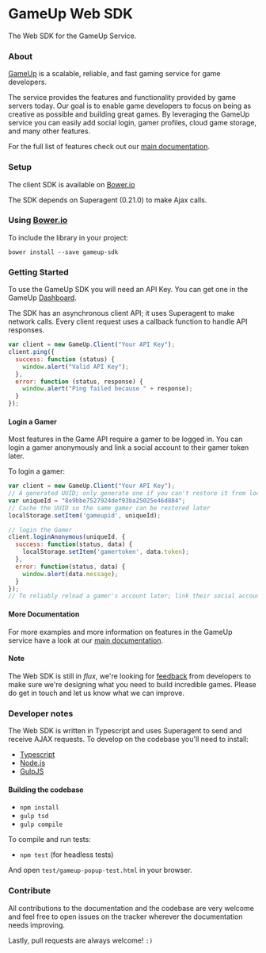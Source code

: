 GameUp Web SDK
==============

The Web SDK for the GameUp Service.

### About
[GameUp](https://gameup.io/) is a scalable, reliable, and fast gaming service for game developers.

The service provides the features and functionality provided by game servers today. Our goal is to enable game developers to focus on being as creative as possible and building great games. By leveraging the GameUp service you can easily add social login, gamer profiles, cloud game storage, and many other features.

For the full list of features check out our [main documentation](https://gameup.io/docs/).

### Setup

The client SDK is available on [Bower.io](http://bower.io/search/?q=gameup-sdk)

The SDK depends on Superagent (0.21.0) to make Ajax calls.

### Using [Bower.io](http://bower.io/)

To include the library in your project:

```shell
bower install --save gameup-sdk
```

### Getting Started

To use the GameUp SDK you will need an API Key. You can get one in the GameUp [Dashboard](http://dashboard.gameup.io).

The SDK has an asynchronous client API; it uses Superagent to make network calls. Every client request uses a callback function to handle API responses.

```js
var client = new GameUp.Client("Your API Key");
client.ping({
  success: function (status) {
    window.alert("Valid API Key");
  },
  error: function (status, response) {
    window.alert("Ping failed because " + response);
  }
});
```

#### Login a Gamer

Most features in the Game API require a gamer to be logged in. You can login a gamer anonymously and link a social account to their gamer token later.

To login a gamer:

```js
var client = new GameUp.Client("Your API Key");
// A generated UUID; only generate one if you can't restore it from localStorage
var uniqueId = "8e9bbe7527924def93ba25025e46d884";
// Cache the UUID so the same gamer can be restored later
localStorage.setItem('gameupid', uniqueId);

// login the Gamer
client.loginAnonymous(uniqueId, {
  success: function(status, data) {
    localStorage.setItem('gamertoken', data.token);
  },
  error: function(status, data) {
    window.alert(data.message);
  }
});
// To reliably reload a gamer's account later; link their social account
```

#### More Documentation

For more examples and more information on features in the GameUp service have a look at our [main documentation](https://gameup.io/docs/).

#### Note

The Web SDK is still in _flux_, we're looking for [feedback](mailto:hello@gameup.io) from developers to make sure we're designing what you need to build incredible games. Please do get in touch and let us know what we can improve.

### Developer notes

The Web SDK is written in Typescript and uses Superagent to send and receive AJAX requests. To develop on the codebase you'll need to install:

- [Typescript](http://typescriptlang.org)
- [Node.js](http://nodejs.org)
- [GulpJS](http://gulpjs.com/)

#### Building the codebase

- `npm install`
- `gulp tsd`
- `gulp compile`

To compile and run tests:

- `npm test` (for headless tests)

And open `test/gameup-popup-test.html` in your browser.

### Contribute

All contributions to the documentation and the codebase are very welcome and feel free to open issues on the tracker wherever the documentation needs improving.

Lastly, pull requests are always welcome! `:)`
